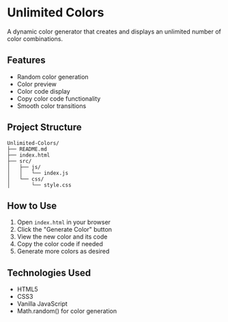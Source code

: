 # Unlimited Colors

A dynamic color generator that creates and displays an unlimited number of color combinations.

## Features

- Random color generation
- Color preview
- Color code display
- Copy color code functionality
- Smooth color transitions

## Project Structure

```
Unlimited-Colors/
├── README.md
├── index.html
├── src/
│   ├── js/
│   │   └── index.js
│   └── css/
│       └── style.css
```

## How to Use

1. Open `index.html` in your browser
2. Click the "Generate Color" button
3. View the new color and its code
4. Copy the color code if needed
5. Generate more colors as desired

## Technologies Used

- HTML5
- CSS3
- Vanilla JavaScript
- Math.random() for color generation
